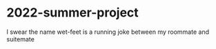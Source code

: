 # 2022-summer-project

I swear the name wet-feet is a running joke between my roommate and suitemate
